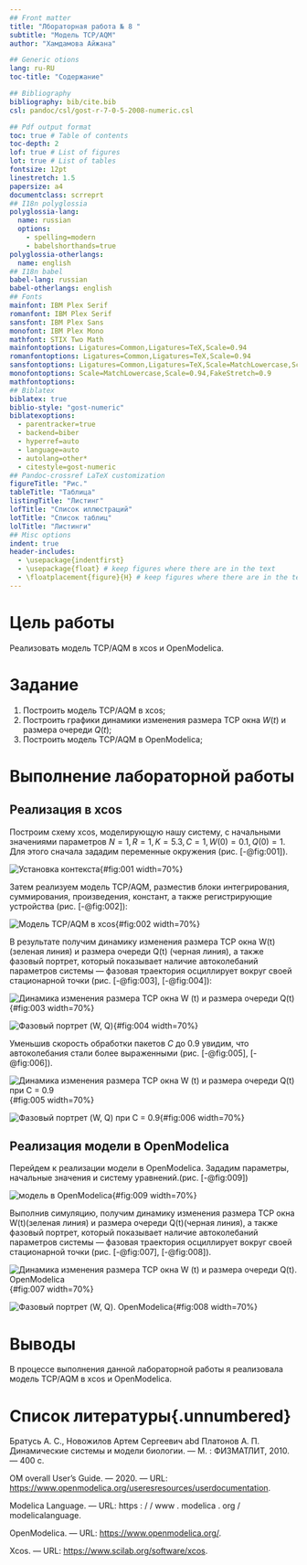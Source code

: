 ```yaml
---
## Front matter
title: "Лбораторная работа № 8 "
subtitle: "Модель TCP/AQM"
author: "Хамдамова Айжана"

## Generic otions
lang: ru-RU
toc-title: "Содержание"

## Bibliography
bibliography: bib/cite.bib
csl: pandoc/csl/gost-r-7-0-5-2008-numeric.csl

## Pdf output format
toc: true # Table of contents
toc-depth: 2
lof: true # List of figures
lot: true # List of tables
fontsize: 12pt
linestretch: 1.5
papersize: a4
documentclass: scrreprt
## I18n polyglossia
polyglossia-lang:
  name: russian
  options:
	- spelling=modern
	- babelshorthands=true
polyglossia-otherlangs:
  name: english
## I18n babel
babel-lang: russian
babel-otherlangs: english
## Fonts
mainfont: IBM Plex Serif
romanfont: IBM Plex Serif
sansfont: IBM Plex Sans
monofont: IBM Plex Mono
mathfont: STIX Two Math
mainfontoptions: Ligatures=Common,Ligatures=TeX,Scale=0.94
romanfontoptions: Ligatures=Common,Ligatures=TeX,Scale=0.94
sansfontoptions: Ligatures=Common,Ligatures=TeX,Scale=MatchLowercase,Scale=0.94
monofontoptions: Scale=MatchLowercase,Scale=0.94,FakeStretch=0.9
mathfontoptions:
## Biblatex
biblatex: true
biblio-style: "gost-numeric"
biblatexoptions:
  - parentracker=true
  - backend=biber
  - hyperref=auto
  - language=auto
  - autolang=other*
  - citestyle=gost-numeric
## Pandoc-crossref LaTeX customization
figureTitle: "Рис."
tableTitle: "Таблица"
listingTitle: "Листинг"
lofTitle: "Список иллюстраций"
lotTitle: "Список таблиц"
lolTitle: "Листинги"
## Misc options
indent: true
header-includes:
  - \usepackage{indentfirst}
  - \usepackage{float} # keep figures where there are in the text
  - \floatplacement{figure}{H} # keep figures where there are in the text
---
```


# Цель работы

Реализовать модель TCP/AQM в xcos и OpenModelica.

# Задание

1. Построить модель TCP/AQM в xcos;
2. Построить графики динамики изменения размера TCP окна $W(t)$ и размера очереди $Q(t)$;
3. Построить модель TCP/AQM в OpenModelica;

# Выполнение лабораторной работы

## Реализация в xcos

Построим схему xcos, моделирующую нашу систему, с начальными значениями параметров $N = 1, R = 1, K = 5.3, C = 1, W(0) = 0.1, Q(0) = 1$.
Для этого сначала зададим переменные окружения (рис. [-@fig:001]).

![Установка контекста](image/1.png){#fig:001 width=70%}

Затем реализуем модель TCP/AQM, разместив блоки интегрирования, суммирования, произведения, констант, а также регистрирующие устройства (рис. [-@fig:002]):

![Модель TCP/AQM в xcos](image/4.png){#fig:002 width=70%}

В результате получим динамику изменения размера TCP окна W(t) (зеленая линия) и размера очереди Q(t) (черная линия), а также фазовый портрет, который показывает наличие автоколебаний параметров системы — фазовая траектория осциллирует вокруг своей стационарной точки (рис. [-@fig:003], [-@fig:004]):

![Динамика изменения размера TCP окна W (t) и размера очереди Q(t)](image/3.png){#fig:003 width=70%}

![Фазовый портрет (W, Q)](image/2.png){#fig:004 width=70%}

Уменьшив скорость обработки пакетов $C$ до $0.9$ увидим, что автоколебания стали более выраженными (рис. [-@fig:005], [-@fig:006]).

![Динамика изменения размера TCP окна W (t) и размера очереди Q(t) при С = 0.9](image/6.png){#fig:005 width=70%}

![Фазовый портрет (W, Q) при С = 0.9](image/5.png){#fig:006 width=70%}

## Реализация модели в OpenModelica

Перейдем к реализации модели в OpenModelica. Зададим параметры, начальные значения и систему уравнений.(рис. [-@fig:009])

![модель в OpenModelica](image/7.png){#fig:009 width=70%}


Выполнив симуляцию, получим динамику изменения размера TCP окна W(t)(зеленая линия) и размера очереди Q(t)(черная линия), а также фазовый портрет, который показывает наличие автоколебаний параметров системы — фазовая траектория осциллирует вокруг своей стационарной точки (рис. [-@fig:007], [-@fig:008]).

![Динамика изменения размера TCP окна W (t) и размера очереди Q(t). OpenModelica](image/8.png){#fig:007 width=70%}

![Фазовый портрет (W, Q). OpenModelica](image/9.png){#fig:008 width=70%}

# Выводы

В процессе выполнения данной лабораторной работы я реализовала модель TCP/AQM в xcos и OpenModelica.


# Список литературы{.unnumbered}

Братусь А. С., Новожилов Артем Сергеевич abd Платонов А. П. Динамические системы и модели биологии. — М. : ФИЗМАТЛИТ, 2010. — 400 с.

OM overall User’s Guide. — 2020. — URL: https://www.openmodelica.org/useresresources/userdocumentation.

Modelica Language. — URL: https : / / www . modelica . org /
modelicalanguage.

OpenModelica. — URL: https://www.openmodelica.org/.

Xcos. — URL: https://www.scilab.org/software/xcos.


